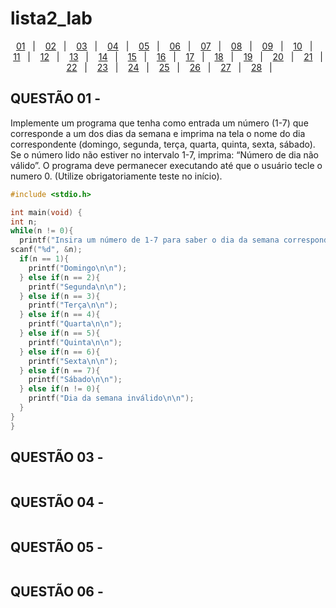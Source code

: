 # lista2_lab

<p align="center">
  <a href="#questão-01--">01</a>&nbsp;&nbsp;&nbsp;|&nbsp;&nbsp;&nbsp;
  <a href="#questão-02--">02</a>&nbsp;&nbsp;&nbsp;|&nbsp;&nbsp;&nbsp;
  <a href="#questão-03--">03</a>&nbsp;&nbsp;&nbsp;|&nbsp;&nbsp;&nbsp;
  <a href="#questão-04--">04</a>&nbsp;&nbsp;&nbsp;|&nbsp;&nbsp;&nbsp;
  <a href="#questão-05--">05</a>&nbsp;&nbsp;&nbsp;|&nbsp;&nbsp;&nbsp;
  <a href="#questão-06--">06</a>&nbsp;&nbsp;&nbsp;|&nbsp;&nbsp;&nbsp;
  <a href="#questão-07--">07</a>&nbsp;&nbsp;&nbsp;|&nbsp;&nbsp;&nbsp;
  <a href="#questão-08--">08</a>&nbsp;&nbsp;&nbsp;|&nbsp;&nbsp;&nbsp;
  <a href="#questão-09--">09</a>&nbsp;&nbsp;&nbsp;|&nbsp;&nbsp;&nbsp;
  <a href="#questão-10--">10</a>&nbsp;&nbsp;&nbsp;|&nbsp;&nbsp;&nbsp;
  <a href="#questão-11--">11</a>&nbsp;&nbsp;&nbsp;|&nbsp;&nbsp;&nbsp;
  <a href="#questão-12--">12</a>&nbsp;&nbsp;&nbsp;|&nbsp;&nbsp;&nbsp;
  <a href="#questão-13--">13</a>&nbsp;&nbsp;&nbsp;|&nbsp;&nbsp;&nbsp;
  <a href="#questão-14--">14</a>&nbsp;&nbsp;&nbsp;|&nbsp;&nbsp;&nbsp;
  <a href="#questão-15--">15</a>&nbsp;&nbsp;&nbsp;|&nbsp;&nbsp;&nbsp;
  <a href="#questão-16--">16</a>&nbsp;&nbsp;&nbsp;|&nbsp;&nbsp;&nbsp;
  <a href="#questão-17--">17</a>&nbsp;&nbsp;&nbsp;|&nbsp;&nbsp;&nbsp;
  <a href="#questão-18--">18</a>&nbsp;&nbsp;&nbsp;|&nbsp;&nbsp;&nbsp;
  <a href="#questão-19--">19</a>&nbsp;&nbsp;&nbsp;|&nbsp;&nbsp;&nbsp;
  <a href="#questão-20--">20</a>&nbsp;&nbsp;&nbsp;|&nbsp;&nbsp;&nbsp;
  <a href="#questão-21--">21</a>&nbsp;&nbsp;&nbsp;|&nbsp;&nbsp;&nbsp;
  <a href="#questão-22--">22</a>&nbsp;&nbsp;&nbsp;|&nbsp;&nbsp;&nbsp;
  <a href="#questão-23--">23</a>&nbsp;&nbsp;&nbsp;|&nbsp;&nbsp;&nbsp;
  <a href="#questão-24--">24</a>&nbsp;&nbsp;&nbsp;|&nbsp;&nbsp;&nbsp;
  <a href="#questão-25--">25</a>&nbsp;&nbsp;&nbsp;|&nbsp;&nbsp;&nbsp;
  <a href="#questão-26--">26</a>&nbsp;&nbsp;&nbsp;|&nbsp;&nbsp;&nbsp;
  <a href="#questão-27--">27</a>&nbsp;&nbsp;&nbsp;|&nbsp;&nbsp;&nbsp;
  <a href="#questão-28--">28</a>&nbsp;&nbsp;&nbsp;|&nbsp;&nbsp;&nbsp;
  
  </p>
  
  ## QUESTÃO 01 -
  Implemente um programa que tenha como entrada um número (1-7) que corresponde a um dos dias 
  da semana e imprima na tela o nome do dia correspondente (domingo, segunda, terça, quarta, quinta,
  sexta, sábado). Se o número lido não estiver no intervalo 1-7, imprima: “Número de dia não válido”. O
  programa deve permanecer executando até que o usuário tecle o numero 0. (Utilize obrigatoriamente
  teste no início).
  
  ``` c
  #include <stdio.h>
  
int main(void) {
  int n;
  while(n != 0){
    printf("Insira um número de 1-7 para saber o dia da semana correspondente: \nPara parar o programa, digite 0.\n");
  scanf("%d", &n);
    if(n == 1){
      printf("Domingo\n\n");
    } else if(n == 2){
      printf("Segunda\n\n");
    } else if(n == 3){
      printf("Terça\n\n");
    } else if(n == 4){
      printf("Quarta\n\n");
    } else if(n == 5){
      printf("Quinta\n\n");
    } else if(n == 6){
      printf("Sexta\n\n");
    } else if(n == 7){
      printf("Sábado\n\n");
    } else if(n != 0){
      printf("Dia da semana inválido\n\n");
    }
  }
}
  ```
  
   ## QUESTÃO 03 -
   ``` c
   ```
   
   ## QUESTÃO 04 -
   ``` c
   ```
   
   ## QUESTÃO 05 -
   ``` c
   ```
   
   ## QUESTÃO 06 -
   ``` c
   ```
